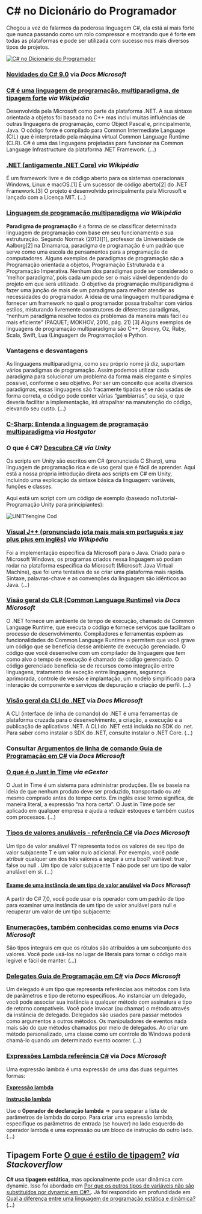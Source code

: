 # C# no Dicionário do Programador 

Chegou a vez de falarmos da poderosa linguagem C#, ela está aí mais forte que nunca passando como um rolo compressor e mostrando que é forte em todas as plataformas e pode ser utilizada com sucesso nos mais diversos tipos de projetos. 

[![C# no Dicionário do Programador](http://img.youtube.com/vi/NXVQasys0B8/0.jpg)](http://www.youtube.com/watch?v=NXVQasys0B8 "C# no Dicionário do Programador") 

### [Novidades do C# 9.0](https://docs.microsoft.com/pt-br/dotnet/csharp/whats-new/csharp-9) via _Docs Microsoft_

### [C# é uma linguagem de programação, multiparadigma, de tipagem forte](https://pt.wikipedia.org/wiki/C_Sharp) _via Wikipédia_

Desenvolvida pela Microsoft como parte da plataforma .NET. A sua sintaxe orientada a objetos foi baseada no C++ mas inclui muitas influências de outras linguagens de programação, como Object Pascal e, principalmente, Java. O código fonte é compilado para Common Intermediate Language (CIL) que é interpretado pela máquina virtual Common Language Runtime (CLR). C# é uma das linguagens projetadas para funcionar na Common Language Infrastructure da plataforma .NET Framework. (...)

### [.NET (antigamente .NET Core)](https://pt.wikipedia.org/wiki/.NET) _via Wikipédia_

É um framework livre e de código aberto para os sistemas operacionais Windows, Linux e macOS.[1] É um sucessor de código aberto[2] do .NET Framework.[3] O projeto é desenvolvido principalmente pela Microsoft e lançado com a Licença MIT. (...)

### [Linguagem de programação multiparadigma](https://pt.wikipedia.org/wiki/Linguagem_de_programa%C3%A7%C3%A3o_multiparadigma) _via Wikipédia_

**Paradigma de programação** é a forma de se classificar determinada linguagem de programação com base em seu funcionamento e sua estruturação. Segundo Normak (2013)[1], professor da Universidade de Aalborg[2] na Dinamarca, paradigma de programação é um padrão que serve como uma escola de pensamentos para a programação de computadores. Alguns exemplos de paradigmas de programação são a Programação orientada a objetos, Programação Estruturada e a Programação Imperativa. Nenhum dos paradigmas pode ser considerado o ‘melhor paradigma’, pois cada um pode ser o mais viável dependendo do projeto em que será utilizado. O objetivo da programação multiparadigma é fazer uma junção de mais de um paradigma para melhor atender as necessidades do programador. A ideia de uma linguagem multiparadigma é fornecer um framework no qual o programador possa trabalhar com vários estilos, misturando livremente construtores de diferentes paradigmas, “nenhum paradigma resolve todos os problemas da maneira mais fácil ou mais eficiente” (PAQUET; MOKHOV, 2010, pág. 21) [3] Alguns exemplos de linguagens de programação multiparadigma são C++, Groovy, Oz, Ruby, Scala, Swift, Lua (Linguagem de Programação) e Python.

### Vantagens e desvantagens

As linguagens multiparadigma, como seu próprio nome já diz, suportam vários paradigmas de programação. Assim podemos utilizar cada paradigma para solucionar um problema da forma mais elegante e simples possível, conforme o seu objetivo. Por ser um conceito que aceita diversos paradigmas, essas linguagens são fracamente tipadas e se não usadas de forma correta, o código pode conter várias “gambiarras”, ou seja, o que deveria facilitar a implementação, irá atrapalhar na manutenção do código, elevando seu custo. (...)

### [C-Sharp: Entenda a linguagem de programação multiparadigma](https://www.hostgator.com.br/blog/csharp-linguagem-de-programacao-multiparadigma/) _via Hostgator_

### O que é C#? [Descubra C#](https://unity3d.com/pt/learning-c-sharp-in-unity-for-beginners?_ga=2.70437783.664163583.1609615176-990333098.1609615176) _via Unity_

Os scripts em Unity são escritos em C# (pronunciada C Sharp), uma linguagem de programação rica e de uso geral que é fácil de aprender. Aqui está a nossa própria introdução direta aos scripts em C# em Unity, incluindo uma explicação da sintaxe básica da linguagem: variáveis, funções e classes.

Aqui está um script com um código de exemplo (baseado noTutorial- Programação Unity para principiantes): 

![UNITYengine Cod](https://user-images.githubusercontent.com/76437195/103465282-70aaf680-4d10-11eb-805a-e977fdd68605.jpg)

### [Visual J++ (pronunciado jota mais mais em português e jay plus plus em inglês)](https://pt.wikipedia.org/wiki/Visual_J%2B%2B) _via Wikipédia_

Foi a implementação específica da Microsoft para o Java. Criado para o Microsoft Windows, os programas criados nessa linguagem só podiam rodar na plataforma específica da Microsoft (Microsoft Java Virtual Machine), que foi uma tentativa de se criar uma plataforma mais rápida. Sintaxe, palavras-chave e as convenções da linguagem são idênticos ao Java. (...)

### [Visão geral do CLR (Common Language Runtime)](https://docs.microsoft.com/pt-br/dotnet/standard/clr) via _Docs Microsoft_

O .NET fornece um ambiente de tempo de execução, chamado de Common Language Runtime, que executa o código e fornece serviços que facilitam o processo de desenvolvimento. Compiladores e ferramentas expõem as funcionalidades do Common Language Runtime e permitem que você grave um código que se beneficia desse ambiente de execução gerenciado. O código que você desenvolve com um compilador de linguagem que tem como alvo o tempo de execução é chamado de código gerenciado. O código gerenciado beneficia-se de recursos como integração entre linguagens, tratamento de exceção entre linguagens, segurança aprimorada, controle de versão e implantação, um modelo simplificado para interação de componente e serviços de depuração e criação de perfil. (...) 

### [Visão geral da CLI do .NET](https://docs.microsoft.com/pt-br/dotnet/core/tools/) via _Docs Microsoft_

A CLI (interface de linha de comando) do .NET é uma ferramentas de plataforma cruzada para o desenvolvimento, a criação, a execução e a publicação de aplicativos .NET.
A CLI do .NET está incluída no SDK do .net. Para saber como instalar o SDK do .NET, consulte instalar o .NET Core. (...)

### Consultar [Argumentos de linha de comando Guia de Programação em C#](https://docs.microsoft.com/pt-br/dotnet/csharp/programming-guide/main-and-command-args/command-line-arguments) via _Docs Microsoft_

### [O que é o Just in Time](https://blog.egestor.com.br/just-in-time/) _via eGestor_

O Just in Time é um sistema para administrar produções. Ele se baseia na ideia de que nenhum produto deve ser produzido, transportado ou até mesmo comprado antes do tempo certo. Em inglês esse termo significa, de maneira literal, a expressão “na hora certa”. O Just in Time pode ser aplicado em qualquer empresa e ajuda a reduzir estoques e também custos com processos. (...)

### [Tipos de valores anuláveis - referência C#](https://docs.microsoft.com/pt-br/dotnet/csharp/language-reference/builtin-types/nullable-value-types) via _Docs Microsoft_

Um tipo de valor anulável T? representa todos os valores de seu tipo de valor subjacente T e um valor nulo adicional. Por exemplo, você pode atribuir qualquer um dos três valores a seguir a uma bool? variável: true , false ou null . Um tipo de valor subjacente T não pode ser um tipo de valor anulável em si. (...)

#### [Exame de uma instância de um tipo de valor anulável](https://docs.microsoft.com/pt-br/dotnet/csharp/language-reference/builtin-types/nullable-value-types)  via _Docs Microsoft_

A partir do C# 7,0, você pode usar o is operador com um padrão de tipo para examinar uma instância de um tipo de valor anulável para null e recuperar um valor de um tipo subjacente:

### [Enumerações, também conhecidas como enums](https://docs.microsoft.com/pt-br/dotnet/fsharp/language-reference/enumerations) via _Docs Microsoft_

São tipos integrais em que os rótulos são atribuídos a um subconjunto dos valores. Você pode usá-los no lugar de literais para tornar o código mais legível e fácil de manter. (...)

### [Delegates Guia de Programação em C#](https://docs.microsoft.com/pt-br/dotnet/csharp/programming-guide/delegates/) via _Docs Microsoft_

Um delegado é um tipo que representa referências aos métodos com lista de parâmetros e tipo de retorno específicos. Ao instanciar um delegado, você pode associar sua instância a qualquer método com assinatura e tipo de retorno compatíveis. Você pode invocar (ou chamar) o método através da instância de delegado. Delegados são usados para passar métodos como argumentos a outros métodos. Os manipuladores de eventos nada mais são do que métodos chamados por meio de delegados. Ao criar um método personalizado, uma classe como um controle do Windows poderá chamá-lo quando um determinado evento ocorrer. (...)

### [Expressões Lambda referência C#](https://docs.microsoft.com/pt-br/dotnet/csharp/language-reference/operators/lambda-expressions) via _Docs Microsoft_ 

Uma expressão lambda é uma expressão de uma das duas seguintes formas:

**[Expressão lambda](https://docs.microsoft.com/pt-br/dotnet/csharp/language-reference/operators/lambda-expressions#expression-lambdas)** 

**[Instrução lambda](https://docs.microsoft.com/pt-br/dotnet/csharp/language-reference/operators/lambda-expressions#statement-lambdas)**

Use o **0perador de declaração lambda** => para separar a lista de parâmetros de lambda do corpo. Para criar uma expressão lambda, especifique os parâmetros de entrada (se houver) no lado esquerdo do operador lambda e uma expressão ou um bloco de instrução do outro lado. (...)

## Tipagem Forte [O que é estilo de tipagem?](https://pt.stackoverflow.com/questions/190463/o-que-%C3%A9-estilo-de-tipagem) _via Stackoverflow_

**C# usa tipagem estática,** mas opcionalmente pode usar dinâmica com dynamic. Isso foi abordado em [Por que os outros tipos de variáveis não são substituídos por dynamic em C#?.](https://pt.stackoverflow.com/questions/161729/por-que-os-outros-tipos-de-vari%c3%a1veis-n%c3%a3o-s%c3%a3o-substitu%c3%addos-por-dynamic-em-c). Já foi respondido em profundidade em [Qual a diferença entre uma linguagem de programação estática e dinâmica?](https://pt.stackoverflow.com/questions/21508/qual-a-diferen%c3%a7a-entre-uma-linguagem-de-programa%c3%a7%c3%a3o-est%c3%a1tica-e-din%c3%a2mica) (...)



##

